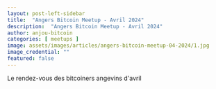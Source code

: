 ```yaml
---
layout: post-left-sidebar
title:  "Angers Bitcoin Meetup - Avril 2024"
description:  "Angers Bitcoin Meetup - Avril 2024"
author: anjou-bitcoin
categories: [ meetups ]
image: assets/images/articles/angers-bitcoin-meetup-04-2024/1.jpg
image_credential: ""
featured: false
---
```


Le rendez-vous des bitcoiners angevins d'avril 